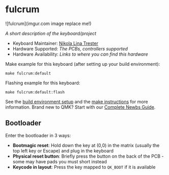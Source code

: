 # fulcrum

![fulcrum](imgur.com image replace me!)

*A short description of the keyboard/project*

* Keyboard Maintainer: [Nikola Lina Trester](https://github.com/ArtemisDc)
* Hardware Supported: *The PCBs, controllers supported*
* Hardware Availability: *Links to where you can find this hardware*

Make example for this keyboard (after setting up your build environment):

    make fulcrum:default

Flashing example for this keyboard:

    make fulcrum:default:flash

See the [build environment setup](https://docs.qmk.fm/#/getting_started_build_tools) and the [make instructions](https://docs.qmk.fm/#/getting_started_make_guide) for more information. Brand new to QMK? Start with our [Complete Newbs Guide](https://docs.qmk.fm/#/newbs).

## Bootloader

Enter the bootloader in 3 ways:

* **Bootmagic reset**: Hold down the key at (0,0) in the matrix (usually the top left key or Escape) and plug in the keyboard
* **Physical reset button**: Briefly press the button on the back of the PCB - some may have pads you must short instead
* **Keycode in layout**: Press the key mapped to `QK_BOOT` if it is available
